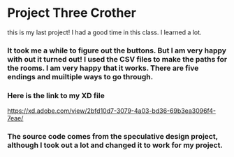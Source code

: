 # Project Three Crother
 this is my last project! I had a good time in this class. I learned a lot. 

### It took me a while to figure out the buttons. But I am very happy with out it turned out! I used the CSV files to make the paths for the rooms. I am very happy that it works. There are five endings and muiltiple ways to go through. 

### Here is the link to my XD file 
https://xd.adobe.com/view/2bfd10d7-3079-4a03-bd36-69b3ea3096f4-7eae/

### The source code comes from the speculative design project, although I took out a lot and changed it to work for my project.